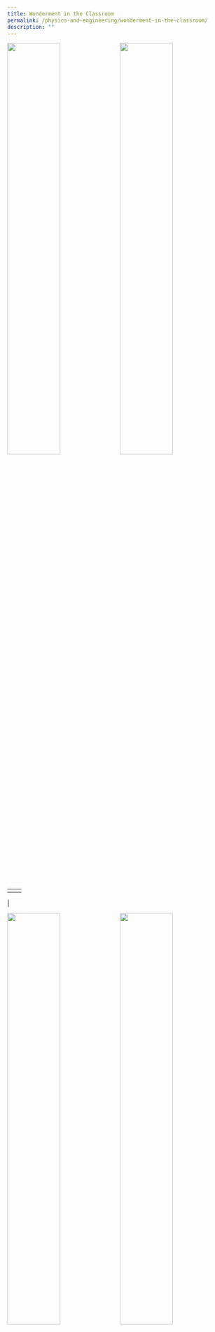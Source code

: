 ```yaml
---
title: Wonderment in the Classroom
permalink: /physics-and-engineering/wonderment-in-the-classroom/
description: ""
---
```

<img src="/images/physicsandengineering.jpg" style="width:49%" align=left>
<img src="/images/physicsandengineering.jpg" style="width:49%" align=right>

<br clear="left">

|  |  |
|---|---|
|  |  |
|

<img src="/images/physicsandengineering.jpg" style="width:49%" align=left>
<img src="/images/physicsandengineering.jpg" style="width:49%" align=right>

<br clear="left">

|  |  |
|---|---|
|  |  |
|